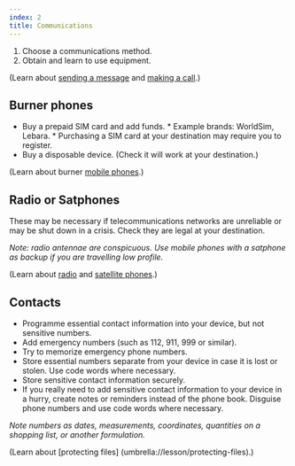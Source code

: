 ```yaml
---
index: 2
title: Communications
---
```

1. Choose a communications method.
2. Obtain and learn to use equipment.

(Learn about [sending a message](umbrella://lesson/sending-a-message) and [making a call](umbrella://lesson/making-a-call).) 

## Burner phones

*   Buy a prepaid SIM card and add funds. 
		* Example brands: WorldSim, Lebara.
        * Purchasing a SIM card at your destination may require you to register. 
*	Buy a disposable device. (Check it will work at your destination.)  

(Learn about burner [mobile phones](umbrella://lesson/mobile-phones/0).)

## Radio or Satphones

These may be necessary if telecommunications networks are unreliable or may be shut down in a crisis. Check they are legal at your destination. 

*Note: radio antennae are conspicuous. Use mobile phones with a satphone as backup if you are travelling low profile.*

(Learn about [radio](umbrella://lesson/radio-and-satellite-phones/0) and [satellite phones](umbrella://lesson/radio-and-satellite-phones/1).)

## Contacts

*   Programme essential contact information into your device, but not sensitive numbers. 
*   Add emergency numbers (such as 112, 911, 999 or similar).
*	Try to memorize emergency phone numbers. 
*   Store essential numbers separate from your device in case it is lost or stolen. Use code words where necessary.
*	Store sensitive contact information securely. 
*	If you really need to add sensitive contact information to your device in a hurry, create notes or reminders instead of the phone book. Disguise phone numbers and use code words where necessary.

*Note numbers as dates, measurements, coordinates, quantities on a shopping list, or another formulation.*   

(Learn about [protecting files] (umbrella://lesson/protecting-files).)
